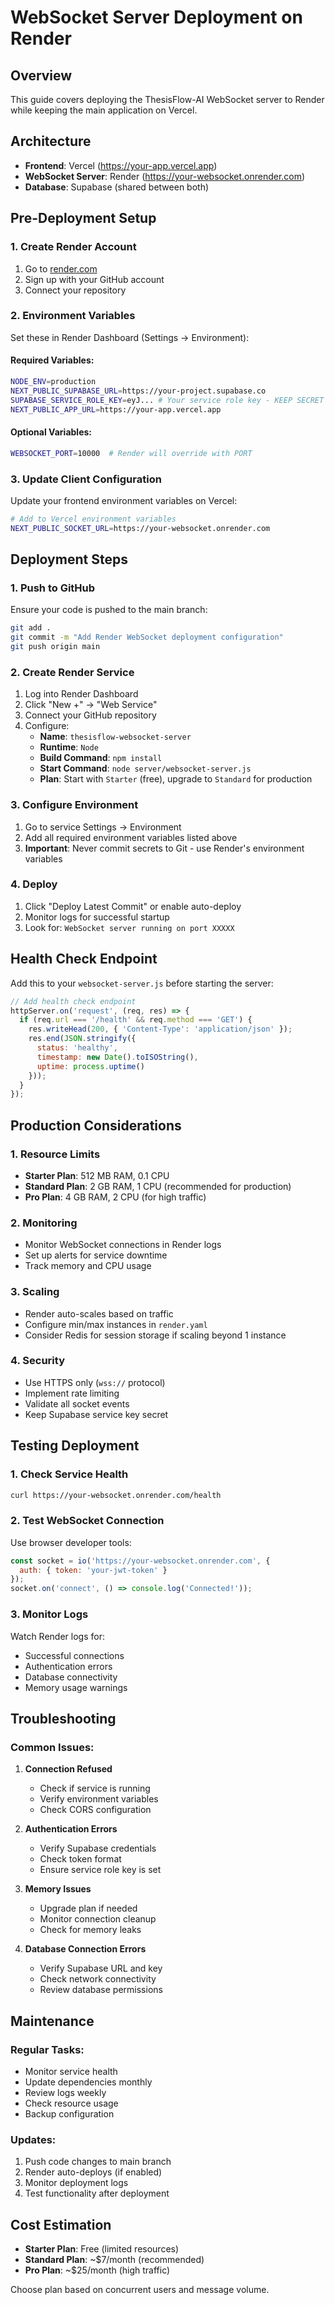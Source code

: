 # WebSocket Server Deployment on Render

## Overview
This guide covers deploying the ThesisFlow-AI WebSocket server to Render while keeping the main application on Vercel.

## Architecture
- **Frontend**: Vercel (https://your-app.vercel.app)
- **WebSocket Server**: Render (https://your-websocket.onrender.com)
- **Database**: Supabase (shared between both)

## Pre-Deployment Setup

### 1. Create Render Account
1. Go to [render.com](https://render.com)
2. Sign up with your GitHub account
3. Connect your repository

### 2. Environment Variables
Set these in Render Dashboard (Settings → Environment):

#### Required Variables:
```bash
NODE_ENV=production
NEXT_PUBLIC_SUPABASE_URL=https://your-project.supabase.co
SUPABASE_SERVICE_ROLE_KEY=eyJ... # Your service role key - KEEP SECRET
NEXT_PUBLIC_APP_URL=https://your-app.vercel.app
```

#### Optional Variables:
```bash
WEBSOCKET_PORT=10000  # Render will override with PORT
```

### 3. Update Client Configuration
Update your frontend environment variables on Vercel:

```bash
# Add to Vercel environment variables
NEXT_PUBLIC_SOCKET_URL=https://your-websocket.onrender.com
```

## Deployment Steps

### 1. Push to GitHub
Ensure your code is pushed to the main branch:
```bash
git add .
git commit -m "Add Render WebSocket deployment configuration"
git push origin main
```

### 2. Create Render Service
1. Log into Render Dashboard
2. Click "New +" → "Web Service"
3. Connect your GitHub repository
4. Configure:
   - **Name**: `thesisflow-websocket-server`
   - **Runtime**: `Node`
   - **Build Command**: `npm install`
   - **Start Command**: `node server/websocket-server.js`
   - **Plan**: Start with `Starter` (free), upgrade to `Standard` for production

### 3. Configure Environment
1. Go to service Settings → Environment
2. Add all required environment variables listed above
3. **Important**: Never commit secrets to Git - use Render's environment variables

### 4. Deploy
1. Click "Deploy Latest Commit" or enable auto-deploy
2. Monitor logs for successful startup
3. Look for: `WebSocket server running on port XXXXX`

## Health Check Endpoint

Add this to your `websocket-server.js` before starting the server:

```javascript
// Add health check endpoint
httpServer.on('request', (req, res) => {
  if (req.url === '/health' && req.method === 'GET') {
    res.writeHead(200, { 'Content-Type': 'application/json' });
    res.end(JSON.stringify({ 
      status: 'healthy', 
      timestamp: new Date().toISOString(),
      uptime: process.uptime()
    }));
  }
});
```

## Production Considerations

### 1. Resource Limits
- **Starter Plan**: 512 MB RAM, 0.1 CPU
- **Standard Plan**: 2 GB RAM, 1 CPU (recommended for production)
- **Pro Plan**: 4 GB RAM, 2 CPU (for high traffic)

### 2. Monitoring
- Monitor WebSocket connections in Render logs
- Set up alerts for service downtime
- Track memory and CPU usage

### 3. Scaling
- Render auto-scales based on traffic
- Configure min/max instances in `render.yaml`
- Consider Redis for session storage if scaling beyond 1 instance

### 4. Security
- Use HTTPS only (`wss://` protocol)
- Implement rate limiting
- Validate all socket events
- Keep Supabase service key secret

## Testing Deployment

### 1. Check Service Health
```bash
curl https://your-websocket.onrender.com/health
```

### 2. Test WebSocket Connection
Use browser developer tools:
```javascript
const socket = io('https://your-websocket.onrender.com', {
  auth: { token: 'your-jwt-token' }
});
socket.on('connect', () => console.log('Connected!'));
```

### 3. Monitor Logs
Watch Render logs for:
- Successful connections
- Authentication errors
- Database connectivity
- Memory usage warnings

## Troubleshooting

### Common Issues:

1. **Connection Refused**
   - Check if service is running
   - Verify environment variables
   - Check CORS configuration

2. **Authentication Errors**
   - Verify Supabase credentials
   - Check token format
   - Ensure service role key is set

3. **Memory Issues**
   - Upgrade plan if needed
   - Monitor connection cleanup
   - Check for memory leaks

4. **Database Connection Errors**
   - Verify Supabase URL and key
   - Check network connectivity
   - Review database permissions

## Maintenance

### Regular Tasks:
- Monitor service health
- Update dependencies monthly
- Review logs weekly
- Check resource usage
- Backup configuration

### Updates:
1. Push code changes to main branch
2. Render auto-deploys (if enabled)
3. Monitor deployment logs
4. Test functionality after deployment

## Cost Estimation

- **Starter Plan**: Free (limited resources)
- **Standard Plan**: ~$7/month (recommended)
- **Pro Plan**: ~$25/month (high traffic)

Choose plan based on concurrent users and message volume.
